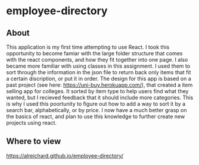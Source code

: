 # employee-directory

## About
This application is my first time attempting to use React. I took this opportunity to become famiar with the large folder structure that comes with the react components, and how they fit together into one page. I also became more familiar with using classes in this assignment. I used them to sort through the information in the json file to return back only items that fit a certain discription, or put it in order. The design for this app is based on a past project (see here: https://uni-buy.herokuapp.com/), that created a item selling app for colleges. It sorted by item type to help users find what they wanted, but I recieved feedback that it should include more categories. This is why I used this poortunity to figure out how to add a way to sort it by a search bar, alphabetically, or by price. I now have a much better grasp on the basics of react, and plan to use this knowledge to further create new projects using react. 

## Where to view
https://alreichard.github.io/employee-directory/
